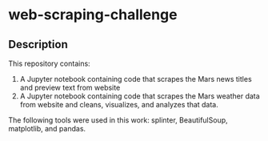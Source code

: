 # web-scraping-challenge

## Description

This repository contains:
1. A Jupyter notebook containing code that scrapes the Mars news titles and preview text from website
2. A Jupyter notebook containing code that scrapes the Mars weather data from website and cleans, visualizes, and analyzes that data.

The following tools were used in this work: splinter, BeautifulSoup, matplotlib, and pandas.
